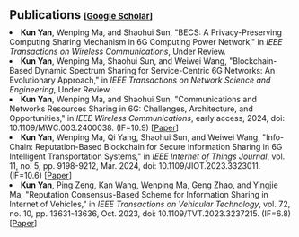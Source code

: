 <h1 id="publications"></h1>

<h2 style="margin: 60px 0px 10px;">Publications <temp style="font-size:15px;">[</temp><a href="https://scholar.google.com/citations?user=NyUwUmIAAAAJ" target="_blank" style="font-size:15px;">Google Scholar</a><temp style="font-size:15px;">]</temp></h2>

<ul style="margin: 0; padding-left: 0; list-style-position: inside;">
    <li><strong>Kun Yan</strong>, Wenping Ma, and Shaohui Sun, "BECS: A Privacy-Preserving Computing Sharing Mechanism in 6G Computing Power Network," in <em>IEEE Transactions on Wireless Communications</em>, Under Review.</li>
    <li><strong>Kun Yan</strong>, Wenping Ma, Shaohui Sun, and Weiwei Wang, "Blockchain-Based Dynamic Spectrum Sharing for Service-Centric 6G Networks: An Evolutionary Approach," in <em>IEEE Transactions on Network Science and Engineering</em>, Under Review.</li>
    <li><strong>Kun Yan</strong>, Wenping Ma, and Shaohui Sun, "Communications and Networks Resources Sharing in 6G: Challenges, Architecture, and Opportunities," in  <em>IEEE Wireless Communications</em>, early access, 2024, doi: 10.1109/MWC.003.2400038. (IF=10.9) [<a href="https://ieeexplore.ieee.org/document/10638522">Paper</a>]</li>
    <li><strong>Kun Yan</strong>, Wenping Ma, Qi Yang, Shaohui Sun, and Weiwei Wang, "Info-Chain: Reputation-Based Blockchain for Secure Information Sharing in 6G Intelligent Transportation Systems," in  <em>IEEE Internet of Things Journal</em>, vol. 11, no. 5, pp. 9198-9212, Mar. 2024, doi: 10.1109/JIOT.2023.3323011. (IF=10.6) [<a href="https://ieeexplore.ieee.org/document/10274999">Paper</a>]</li>
    <li><strong>Kun Yan</strong>, Ping Zeng, Kan Wang, Wenping Ma, Geng Zhao, and Yingjie Ma, "Reputation Consensus-Based Scheme for Information Sharing in Internet of Vehicles," in  <em>IEEE Transactions on Vehicular Technology</em>, vol. 72, no. 10, pp. 13631-13636, Oct. 2023, doi: 10.1109/TVT.2023.3237215. (IF=6.8) [<a href="https://ieeexplore.ieee.org/document/10018258">Paper</a>]</li>
</ul>